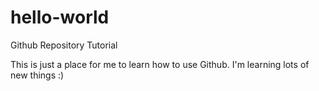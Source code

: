 # hello-world
Github Repository Tutorial

This is just a place for me to learn how to use Github.
I'm learning lots of new things :)
